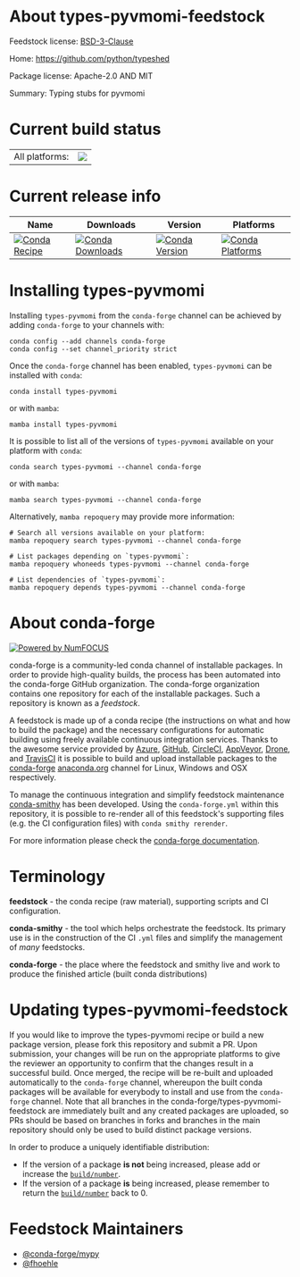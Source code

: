 About types-pyvmomi-feedstock
=============================

Feedstock license: [BSD-3-Clause](https://github.com/conda-forge/types-pyvmomi-feedstock/blob/main/LICENSE.txt)

Home: https://github.com/python/typeshed

Package license: Apache-2.0 AND MIT

Summary: Typing stubs for pyvmomi

Current build status
====================


<table><tr><td>All platforms:</td>
    <td>
      <a href="https://dev.azure.com/conda-forge/feedstock-builds/_build/latest?definitionId=13188&branchName=main">
        <img src="https://dev.azure.com/conda-forge/feedstock-builds/_apis/build/status/types-pyvmomi-feedstock?branchName=main">
      </a>
    </td>
  </tr>
</table>

Current release info
====================

| Name | Downloads | Version | Platforms |
| --- | --- | --- | --- |
| [![Conda Recipe](https://img.shields.io/badge/recipe-types--pyvmomi-green.svg)](https://anaconda.org/conda-forge/types-pyvmomi) | [![Conda Downloads](https://img.shields.io/conda/dn/conda-forge/types-pyvmomi.svg)](https://anaconda.org/conda-forge/types-pyvmomi) | [![Conda Version](https://img.shields.io/conda/vn/conda-forge/types-pyvmomi.svg)](https://anaconda.org/conda-forge/types-pyvmomi) | [![Conda Platforms](https://img.shields.io/conda/pn/conda-forge/types-pyvmomi.svg)](https://anaconda.org/conda-forge/types-pyvmomi) |

Installing types-pyvmomi
========================

Installing `types-pyvmomi` from the `conda-forge` channel can be achieved by adding `conda-forge` to your channels with:

```
conda config --add channels conda-forge
conda config --set channel_priority strict
```

Once the `conda-forge` channel has been enabled, `types-pyvmomi` can be installed with `conda`:

```
conda install types-pyvmomi
```

or with `mamba`:

```
mamba install types-pyvmomi
```

It is possible to list all of the versions of `types-pyvmomi` available on your platform with `conda`:

```
conda search types-pyvmomi --channel conda-forge
```

or with `mamba`:

```
mamba search types-pyvmomi --channel conda-forge
```

Alternatively, `mamba repoquery` may provide more information:

```
# Search all versions available on your platform:
mamba repoquery search types-pyvmomi --channel conda-forge

# List packages depending on `types-pyvmomi`:
mamba repoquery whoneeds types-pyvmomi --channel conda-forge

# List dependencies of `types-pyvmomi`:
mamba repoquery depends types-pyvmomi --channel conda-forge
```


About conda-forge
=================

[![Powered by
NumFOCUS](https://img.shields.io/badge/powered%20by-NumFOCUS-orange.svg?style=flat&colorA=E1523D&colorB=007D8A)](https://numfocus.org)

conda-forge is a community-led conda channel of installable packages.
In order to provide high-quality builds, the process has been automated into the
conda-forge GitHub organization. The conda-forge organization contains one repository
for each of the installable packages. Such a repository is known as a *feedstock*.

A feedstock is made up of a conda recipe (the instructions on what and how to build
the package) and the necessary configurations for automatic building using freely
available continuous integration services. Thanks to the awesome service provided by
[Azure](https://azure.microsoft.com/en-us/services/devops/), [GitHub](https://github.com/),
[CircleCI](https://circleci.com/), [AppVeyor](https://www.appveyor.com/),
[Drone](https://cloud.drone.io/welcome), and [TravisCI](https://travis-ci.com/)
it is possible to build and upload installable packages to the
[conda-forge](https://anaconda.org/conda-forge) [anaconda.org](https://anaconda.org/)
channel for Linux, Windows and OSX respectively.

To manage the continuous integration and simplify feedstock maintenance
[conda-smithy](https://github.com/conda-forge/conda-smithy) has been developed.
Using the ``conda-forge.yml`` within this repository, it is possible to re-render all of
this feedstock's supporting files (e.g. the CI configuration files) with ``conda smithy rerender``.

For more information please check the [conda-forge documentation](https://conda-forge.org/docs/).

Terminology
===========

**feedstock** - the conda recipe (raw material), supporting scripts and CI configuration.

**conda-smithy** - the tool which helps orchestrate the feedstock.
                   Its primary use is in the construction of the CI ``.yml`` files
                   and simplify the management of *many* feedstocks.

**conda-forge** - the place where the feedstock and smithy live and work to
                  produce the finished article (built conda distributions)


Updating types-pyvmomi-feedstock
================================

If you would like to improve the types-pyvmomi recipe or build a new
package version, please fork this repository and submit a PR. Upon submission,
your changes will be run on the appropriate platforms to give the reviewer an
opportunity to confirm that the changes result in a successful build. Once
merged, the recipe will be re-built and uploaded automatically to the
`conda-forge` channel, whereupon the built conda packages will be available for
everybody to install and use from the `conda-forge` channel.
Note that all branches in the conda-forge/types-pyvmomi-feedstock are
immediately built and any created packages are uploaded, so PRs should be based
on branches in forks and branches in the main repository should only be used to
build distinct package versions.

In order to produce a uniquely identifiable distribution:
 * If the version of a package **is not** being increased, please add or increase
   the [``build/number``](https://docs.conda.io/projects/conda-build/en/latest/resources/define-metadata.html#build-number-and-string).
 * If the version of a package **is** being increased, please remember to return
   the [``build/number``](https://docs.conda.io/projects/conda-build/en/latest/resources/define-metadata.html#build-number-and-string)
   back to 0.

Feedstock Maintainers
=====================

* [@conda-forge/mypy](https://github.com/orgs/conda-forge/teams/mypy/)
* [@fhoehle](https://github.com/fhoehle/)

